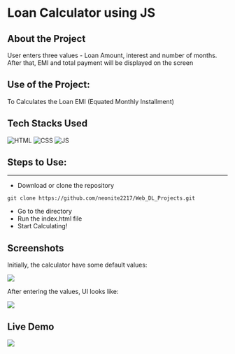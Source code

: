 # Loan Calculator using JS

## About the Project
<p>User enters three values - Loan Amount, interest and number of months. After that, EMI and total payment will be displayed on the screen </p>

## Use of the Project:

<p>To Calculates the Loan EMI (Equated Monthly Installment)</p>

## Tech Stacks Used


![HTML](https://img.shields.io/badge/html5%20-%23E34F26.svg?&style=for-the-badge&logo=html5&logoColor=white)
![CSS](https://img.shields.io/badge/css3%20-%231572B6.svg?&style=for-the-badge&logo=css3&logoColor=white)
![JS](https://img.shields.io/badge/javascript%20-%23323330.svg?&style=for-the-badge&logo=javascript&logoColor=%23F7DF1E)

## Steps to Use:

---

- Download or clone the repository

```
git clone https://github.com/neonite2217/Web_DL_Projects.git
```

- Go to the directory
- Run the index.html file
- Start Calculating!

## Screenshots

Initially, the calculator have some default values:

<img src="./Screenshots/ss1.png" />

After entering the values, UI looks like:

<img src="./Screenshots/ss2.png" />

## Live Demo

<img src="./Screenshots/demo.gif" />
